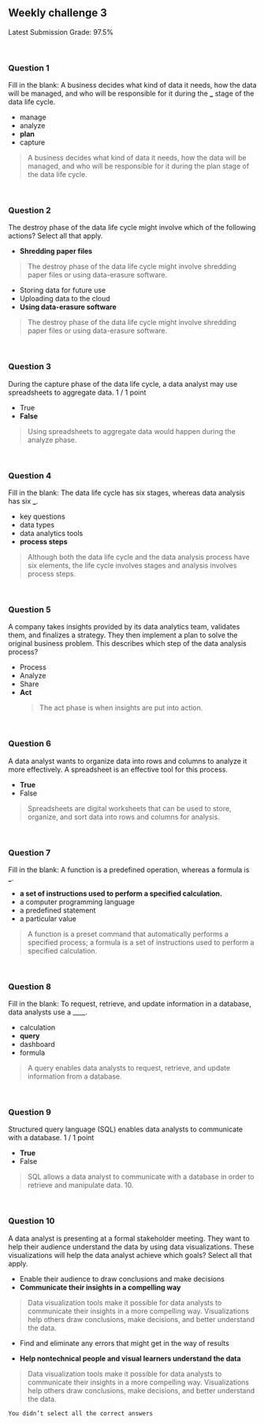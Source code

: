 ## Weekly challenge 3

Latest Submission Grade: 97.5%

&nbsp;

### Question 1

Fill in the blank: A business decides what kind of data it needs, how the data will be managed, and who will be responsible for it during the **\_** stage of the data life cycle.

- manage
- analyze
- **plan**
- capture

> A business decides what kind of data it needs, how the data will be managed, and who will be responsible for it during the plan stage of the data life cycle.

&nbsp;

### Question 2

The destroy phase of the data life cycle might involve which of the following actions? Select all that apply.

- **Shredding paper files**

> The destroy phase of the data life cycle might involve shredding paper files or using data-erasure software.

- Storing data for future use
- Uploading data to the cloud
- **Using data-erasure software**

> The destroy phase of the data life cycle might involve shredding paper files or using data-erasure software.

&nbsp;

### Question 3

During the capture phase of the data life cycle, a data analyst may use spreadsheets to aggregate data.
1 / 1 point

- True
- **False**

> Using spreadsheets to aggregate data would happen during the analyze phase.

&nbsp;

### Question 4

Fill in the blank: The data life cycle has six stages, whereas data analysis has six **\_**.

- key questions
- data types
- data analytics tools
- **process steps**

> Although both the data life cycle and the data analysis process have six elements, the life cycle involves stages and analysis involves process steps.

&nbsp;

### Question 5

A company takes insights provided by its data analytics team, validates them, and finalizes a strategy. They then implement a plan to solve the original business problem. This describes which step of the data analysis process?

- Process
- Analyze
- Share
- **Act**
  > The act phase is when insights are put into action.

&nbsp;

### Question 6

A data analyst wants to organize data into rows and columns to analyze it more effectively. A spreadsheet is an effective tool for this process.

- **True**
- False

> Spreadsheets are digital worksheets that can be used to store, organize, and sort data into rows and columns for analysis.

&nbsp;

### Question 7

Fill in the blank: A function is a predefined operation, whereas a formula is **\_**.

- **a set of instructions used to perform a specified calculation.**
- a computer programming language
- a predefined statement
- a particular value

> A function is a preset command that automatically performs a specified process; a formula is a set of instructions used to perform a specified calculation.

&nbsp;

### Question 8

Fill in the blank: To request, retrieve, and update information in a database, data analysts use a \_\_\_\_.

- calculation
- **query**
- dashboard
- formula

> A query enables data analysts to request, retrieve, and update information from a database.

&nbsp;

### Question 9

Structured query language (SQL) enables data analysts to communicate with a database.
1 / 1 point

- **True**
- False

> SQL allows a data analyst to communicate with a database in order to retrieve and manipulate data. 10.

&nbsp;

### Question 10

A data analyst is presenting at a formal stakeholder meeting. They want to help their audience understand the data by using data visualizations. These visualizations will help the data analyst achieve which goals? Select all that apply.

- Enable their audience to draw conclusions and make decisions
- **Communicate their insights in a compelling way**

> Data visualization tools make it possible for data analysts to communicate their insights in a more compelling way. Visualizations help others draw conclusions, make decisions, and better understand the data.

- Find and eliminate any errors that might get in the way of results

- **Help nontechnical people and visual learners understand the data**

> Data visualization tools make it possible for data analysts to communicate their insights in a more compelling way. Visualizations help others draw conclusions, make decisions, and better understand the data.

`You didn’t select all the correct answers`
